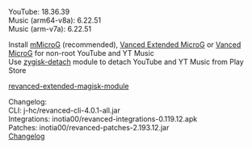 YouTube: 18.36.39  
Music (arm64-v8a): 6.22.51  
Music (arm-v7a): 6.22.51  

Install [mMicroG](https://github.com/inotia00/mMicroG/releases) (recommended), [Vanced Extended MicroG](https://github.com/inotia00/VancedMicroG/releases) or [Vanced MicroG](https://github.com/TeamVanced/VancedMicroG/releases) for non-root YouTube and YT Music  
Use [zygisk-detach](https://github.com/j-hc/zygisk-detach) module to detach YouTube and YT Music from Play Store  

[revanced-extended-magisk-module](https://github.com/MatadorProBr/revanced-extended-magisk-module)  

Changelog:  
CLI: j-hc/revanced-cli-4.0.1-all.jar  
Integrations: inotia00/revanced-integrations-0.119.12.apk  
Patches: inotia00/revanced-patches-2.193.12.jar  
[Changelog](https://github.com/inotia00/revanced-patches/releases/tag/v2.193.12)  
